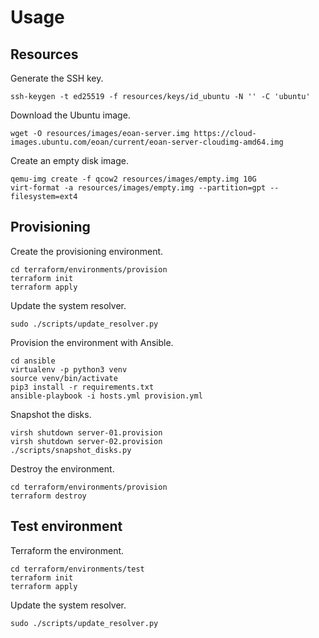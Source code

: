 # Usage

## Resources

Generate the SSH key.

    ssh-keygen -t ed25519 -f resources/keys/id_ubuntu -N '' -C 'ubuntu'

Download the Ubuntu image.

    wget -O resources/images/eoan-server.img https://cloud-images.ubuntu.com/eoan/current/eoan-server-cloudimg-amd64.img

Create an empty disk image.

    qemu-img create -f qcow2 resources/images/empty.img 10G
    virt-format -a resources/images/empty.img --partition=gpt --filesystem=ext4

## Provisioning

Create the provisioning environment.

    cd terraform/environments/provision
    terraform init
    terraform apply

Update the system resolver.

    sudo ./scripts/update_resolver.py

Provision the environment with Ansible.

    cd ansible
    virtualenv -p python3 venv
    source venv/bin/activate
    pip3 install -r requirements.txt
    ansible-playbook -i hosts.yml provision.yml

Snapshot the disks.

    virsh shutdown server-01.provision
    virsh shutdown server-02.provision
    ./scripts/snapshot_disks.py

Destroy the environment.

    cd terraform/environments/provision
    terraform destroy

## Test environment

Terraform the environment.

    cd terraform/environments/test
    terraform init
    terraform apply

Update the system resolver.

    sudo ./scripts/update_resolver.py

